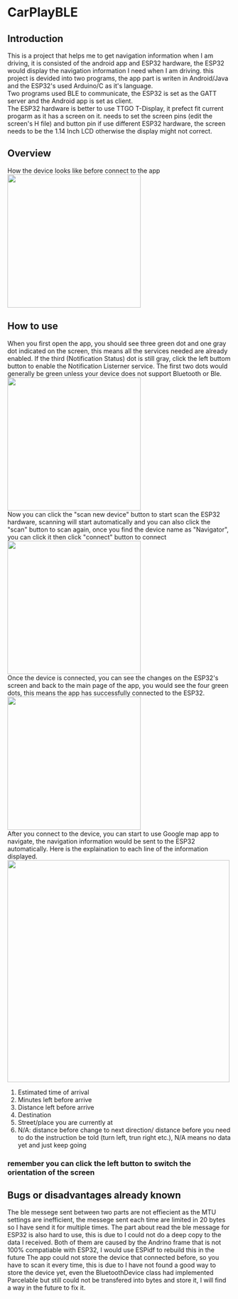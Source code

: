 # CarPlayBLE
 
## Introduction
This is a project that helps me to get navigation information when I am driving, it is consisted of the android app and ESP32 hardware, the ESP32 would display the navigation information I need when I am driving.
this project is devided into two programs, the app part is writen in Android/Java and the ESP32's used Arduino/C as it's language.<br>
Two programs used BLE to communicate, the ESP32 is set as the GATT server and the Android app is set as client.<br>
The ESP32 hardware is better to use TTGO T-Display, it prefect fit current progarm as it has a screen on it. needs to set the screen pins (edit the screen's H file) and button pin if use different ESP32 hardware, the screen needs to be the 1.14 Inch LCD otherwise the display might not correct.<br>
## Overview
How the device looks like before connect to the app<br>
<img src="https://github.com/appleshaman/CarPlayBLE/blob/main/docs/4.jpg" width = "300"><br>
## How to use
When you first open the app, you should see three green dot and one gray dot indicated on the screen, this means all the services needed are already enabled. If the third (Notification Status) dot is still gray, click the left buttom button to enable the Notification Listerner service. The first two dots would generally be green unless your device does not support Bluetooth or Ble.<br>
<img src="https://github.com/appleshaman/CarPlayBLE/blob/main/docs/1.jpg" width = "300"><br>
Now you can click the "scan new device" button to start scan the ESP32 hardware, scanning will start automatically and you can also click the "scan" button to scan again, once you find the device name as "Navigator", you can click it then click "connect" button to connect<br>
<img src="https://github.com/appleshaman/CarPlayBLE/blob/main/docs/2.jpg" width = "300"><br>
Once the device is connected, you can see the changes on the ESP32's screen and back to the main page of the app, you would see the four green dots, this means the app has successfully connected to the ESP32.<br>
<img src="https://github.com/appleshaman/CarPlayBLE/blob/main/docs/3.jpg" width = "300"><br>
After you connect to the device, you can start to use Google map app to navigate, the navigation information would be sent to the ESP32 automatically.
Here is the explaination to each line of the information displayed.<br>
<img src="https://github.com/appleshaman/CarPlayBLE/blob/main/docs/5.jpg" width = "500"><br>
1. Estimated time of arrival<br>
2. Minutes left before arrive<br>
3. Distance left before arrive<br>
4. Destination<br>
5. Street/place you are currently at<br>
6. N/A: distance before change to next direction/ distance before you need to do the instruction be told (turn left, trun right etc.), N/A means no data yet and just keep going<br>

### remember you can click the left button to switch the orientation of the screen
## Bugs or disadvantages already known
The ble messege sent between two parts are not effiecient as the MTU settings are inefficient, the messege sent each time are limited in 20 bytes so I have send it for multiple times.
The part about read the ble message for ESP32 is also hard to use, this is due to I could not do a deep copy to the data I received.
Both of them are caused by the Andrino frame that is not 100% compatiable with ESP32, I would use ESPidf to rebuild this in the future
The app could not store the device that connected before, so you have to scan it every time, this is due to I have not found a good way to store the device yet, even the BluetoothDevice class had implemented Parcelable but still could not be transfered into bytes and store it, I will find a way in the future to fix it.
